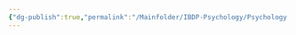 ```yaml
---
{"dg-publish":true,"permalink":"/Mainfolder/IBDP-Psychology/Psychology Revision/Topics/Role of Peers and play/"}
---
```


